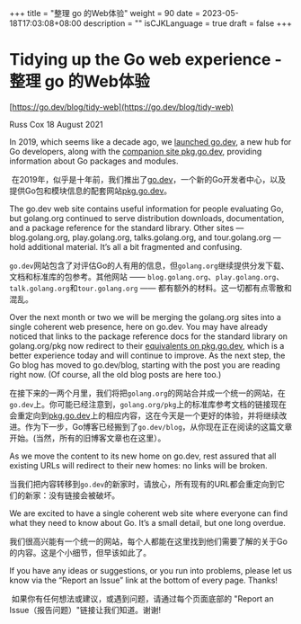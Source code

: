+++
title = "整理 go 的Web体验"
weight = 90
date = 2023-05-18T17:03:08+08:00
description = ""
isCJKLanguage = true
draft = false
+++

# Tidying up the Go web experience - 整理 go 的Web体验

[https://go.dev/blog/tidy-web](https://go.dev/blog/tidy-web)

Russ Cox
18 August 2021

In 2019, which seems like a decade ago, we [launched go.dev](https://go.dev/blog/go.dev), a new hub for Go developers, along with the [companion site pkg.go.dev](https://pkg.go.dev/), providing information about Go packages and modules.

​	在2019年，似乎是十年前，我们推出了[go.dev](../../2021/GodevANewHubForGoDevelopers)，一个新的Go开发者中心，以及提供Go包和模块信息的配套网站[pkg.go.dev](https://pkg.go.dev/)。

The go.dev web site contains useful information for people evaluating Go, but golang.org continued to serve distribution downloads, documentation, and a package reference for the standard library. Other sites — blog.golang.org, play.golang.org, talks.golang.org, and tour.golang.org — hold additional material. It’s all a bit fragmented and confusing.

​	`go.dev`网站包含了对评估Go的人有用的信息，但`golang.org`继续提供分发下载、文档和标准库的包参考。其他网站 —— `blog.golang.org`、`play.golang.org`、`talk.golang.org`和`tour.golang.org` —— 都有额外的材料。这一切都有点零散和混乱。

Over the next month or two we will be merging the golang.org sites into a single coherent web presence, here on go.dev. You may have already noticed that links to the package reference docs for the standard library on golang.org/pkg now redirect to their [equivalents on pkg.go.dev](https://pkg.go.dev/std), which is a better experience today and will continue to improve. As the next step, the Go blog has moved to go.dev/blog, starting with the post you are reading right now. (Of course, all the old blog posts are here too.)

​	在接下来的一两个月里，我们将把`golang.org`的网站合并成一个统一的网站，在`go.dev`上。你可能已经注意到，`golang.org/pkg`上的标准库参考文档的链接现在会重定向到[pkg.go.dev](https://pkg.go.dev/std)上的相应内容，这在今天是一个更好的体验，并将继续改进。作为下一步，Go博客已经搬到了`go.dev/blog`，从你现在正在阅读的这篇文章开始。(当然，所有的旧博客文章也在这里）。

As we move the content to its new home on go.dev, rest assured that all existing URLs will redirect to their new homes: no links will be broken.

​	当我们把内容转移到`go.dev`的新家时，请放心，所有现有的URL都会重定向到它们的新家：没有链接会被破坏。

We are excited to have a single coherent web site where everyone can find what they need to know about Go. It’s a small detail, but one long overdue.

​	我们很高兴能有一个统一的网站，每个人都能在这里找到他们需要了解的关于Go的内容。这是个小细节，但早该如此了。

If you have any ideas or suggestions, or you run into problems, please let us know via the “Report an Issue” link at the bottom of every page. Thanks!

​	如果你有任何想法或建议，或遇到问题，请通过每个页面底部的 "Report an Issue（报告问题）"链接让我们知道。谢谢!
